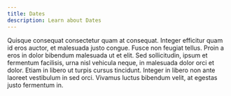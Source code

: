 ```yaml
---
title: Dates
description: Learn about Dates
---
```


Quisque consequat consectetur quam at consequat. Integer efficitur quam id eros auctor, et malesuada justo congue. Fusce non feugiat tellus. Proin a eros in dolor bibendum malesuada ut et elit. Sed sollicitudin, ipsum et fermentum facilisis, urna nisl vehicula neque, in malesuada dolor orci et dolor. Etiam in libero ut turpis cursus tincidunt. Integer in libero non ante laoreet vestibulum in sed orci. Vivamus luctus bibendum velit, at egestas justo fermentum in.